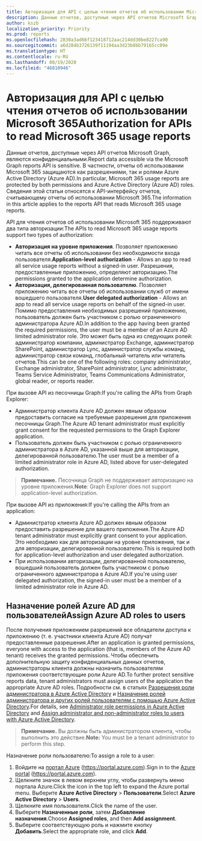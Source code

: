 ```yaml
---
title: Авторизация для API с целью чтения отчетов об использовании Microsoft 365
description: Данные отчетов, доступные через API отчетов Microsoft Graph, являются конфиденциальными и защищаются как разрешениями, так и ролями Azure Active Directory (Azure AD).
author: kszb
localization_priority: Priority
ms.prod: reports
ms.openlocfilehash: 2830a3ad66f123418712aac214dd30be8227ca90
ms.sourcegitcommit: a6d284b3726139f11194aa3d23b8bb79165cc09e
ms.translationtype: HT
ms.contentlocale: ru-RU
ms.lasthandoff: 08/19/2020
ms.locfileid: "46810946"
---
```

# <a name="authorization-for-apis-to-read-microsoft-365-usage-reports"></a><span data-ttu-id="82b55-103">Авторизация для API с целью чтения отчетов об использовании Microsoft 365</span><span class="sxs-lookup"><span data-stu-id="82b55-103">Authorization for APIs to read Microsoft 365 usage reports</span></span>

<span data-ttu-id="82b55-104">Данные отчетов, доступные через API отчетов Microsoft Graph, являются конфиденциальными.</span><span class="sxs-lookup"><span data-stu-id="82b55-104">Report data accessible via the Microsoft Graph reports API is sensitive.</span></span> <span data-ttu-id="82b55-105">В частности, отчеты об использовании Microsoft 365 защищаются как разрешениями, так и ролями Azure Active Directory (Azure AD).</span><span class="sxs-lookup"><span data-stu-id="82b55-105">In particular, Microsoft 365 usage reports are protected by both permissions and Azure Active Directory (Azure AD) roles.</span></span> <span data-ttu-id="82b55-106">Сведения этой статьи относятся к API-интерфейсу отчетов, считывающему отчеты об использовании Microsoft 365.</span><span class="sxs-lookup"><span data-stu-id="82b55-106">The information in this article applies to the reports API that reads Microsoft 365 usage reports.</span></span>

<span data-ttu-id="82b55-107">API для чтения отчетов об использовании Microsoft 365 поддерживают два типа авторизации:</span><span class="sxs-lookup"><span data-stu-id="82b55-107">The APIs to read Microsoft 365 usage reports support two types of authorization:</span></span>

- <span data-ttu-id="82b55-108">**Авторизация на уровне приложения**. Позволяет приложению читать все отчеты об использовании без необходимости входа пользователя.</span><span class="sxs-lookup"><span data-stu-id="82b55-108">**Application-level authorization** - Allows an app to read all service usage reports without a signed-in user.</span></span> <span data-ttu-id="82b55-109">Разрешения, предоставленные приложению, определяют авторизацию.</span><span class="sxs-lookup"><span data-stu-id="82b55-109">The permissions granted to the application determine authorization.</span></span>
- <span data-ttu-id="82b55-110">**Авторизация, делегированная пользователю**. Позволяет приложению читать все отчеты об использовании служб от имени вошедшего пользователя.</span><span class="sxs-lookup"><span data-stu-id="82b55-110">**User delegated authorization** - Allows an app to read all service usage reports on behalf of the signed-in user.</span></span> <span data-ttu-id="82b55-111">Помимо предоставления необходимых разрешений приложению, пользователь должен быть участником с ролью ограниченного администратора Azure AD.</span><span class="sxs-lookup"><span data-stu-id="82b55-111">In addition to the app having been granted the required permissions, the user must be a member of an Azure AD limited administrator role.</span></span> <span data-ttu-id="82b55-112">Это может быть одна из следующих ролей: администратор компании, администратор Exchange, администратор SharePoint, администратор Lync, администратор службы команд, администратор связи команд, глобальный читатель или читатель отчетов.</span><span class="sxs-lookup"><span data-stu-id="82b55-112">This can be one of the following roles: company administrator, Exchange administrator, SharePoint administrator, Lync administrator, Teams Service Administrator, Teams Communications Administrator, global reader, or reports reader.</span></span>

<span data-ttu-id="82b55-113">При вызове API из песочницы Graph:</span><span class="sxs-lookup"><span data-stu-id="82b55-113">If you're calling the APIs from Graph Explorer:</span></span>

- <span data-ttu-id="82b55-114">Администратор клиента Azure AD должен явным образом предоставить согласие на требуемые разрешения для приложения песочницы Graph.</span><span class="sxs-lookup"><span data-stu-id="82b55-114">The Azure AD tenant administrator must explicitly grant consent for the requested permissions to the Graph Explorer application.</span></span>
- <span data-ttu-id="82b55-115">Пользователь должен быть участником с ролью ограниченного администратора в Azure AD, указанной выше для авторизации, делегированной пользователю.</span><span class="sxs-lookup"><span data-stu-id="82b55-115">The user must be a member of a limited administrator role in Azure AD, listed above for user-delegated authorization.</span></span>

><span data-ttu-id="82b55-116">**Примечание.** Песочница Graph не поддерживает авторизацию на уровне приложения.</span><span class="sxs-lookup"><span data-stu-id="82b55-116">**Note**: Graph Explorer does not support application-level authorization.</span></span>

<span data-ttu-id="82b55-117">При вызове API из приложения:</span><span class="sxs-lookup"><span data-stu-id="82b55-117">If you're calling the APIs from an application:</span></span>

- <span data-ttu-id="82b55-118">Администратор клиента Azure AD должен явным образом предоставить разрешение для вашего приложения.</span><span class="sxs-lookup"><span data-stu-id="82b55-118">The Azure AD tenant administrator must explicitly grant consent to your application.</span></span> <span data-ttu-id="82b55-119">Это необходимо как для авторизации на уровне приложения, так и для авторизации, делегированной пользователю.</span><span class="sxs-lookup"><span data-stu-id="82b55-119">This is required both for application-level authorization and user delegated authorization.</span></span>
- <span data-ttu-id="82b55-120">При использовании авторизации, делегированной пользователю, вошедший пользователь должен быть участником с ролью ограниченного администратора в Azure AD.</span><span class="sxs-lookup"><span data-stu-id="82b55-120">If you're using user delegated authorization, the signed-in user must be a member of a limited administrator role in Azure AD.</span></span>

## <a name="assign-azure-ad-roles-to-users"></a><span data-ttu-id="82b55-121">Назначение ролей Azure AD для пользователей</span><span class="sxs-lookup"><span data-stu-id="82b55-121">Assign Azure AD roles to users</span></span>

<span data-ttu-id="82b55-122">После получения приложением разрешений все обладатели доступа к приложению (т. е. участники клиента Azure AD) получат предоставленные разрешения.</span><span class="sxs-lookup"><span data-stu-id="82b55-122">After an application is granted permissions, everyone with access to the application (that is, members of the Azure AD tenant) receives the granted permissions.</span></span> <span data-ttu-id="82b55-123">Чтобы обеспечить дополнительную защиту конфиденциальных данных отчетов, администраторы клиента должны назначить пользователям приложения соответствующие роли Azure AD.</span><span class="sxs-lookup"><span data-stu-id="82b55-123">To further protect sensitive reports data, tenant administrators must assign users of the application the appropriate Azure AD roles.</span></span> <span data-ttu-id="82b55-124">Подробности см. в статьях [Разрешения роли администратора в Azure Active Directory](https://docs.microsoft.com/azure/active-directory/active-directory-assign-admin-roles-azure-portal) и [Назначение ролей администратора и других ролей пользователям с помощью Azure Active Directory](https://docs.microsoft.com/azure/active-directory/active-directory-users-assign-role-azure-portal).</span><span class="sxs-lookup"><span data-stu-id="82b55-124">For details, see [Administrator role permissions in Azure Active Directory](https://docs.microsoft.com/azure/active-directory/active-directory-assign-admin-roles-azure-portal) and [Assign administrator and non-administrator roles to users with Azure Active Directory](https://docs.microsoft.com/azure/active-directory/active-directory-users-assign-role-azure-portal).</span></span>

><span data-ttu-id="82b55-125">**Примечание.** Вы должны быть администратором клиента, чтобы выполнить это действие.</span><span class="sxs-lookup"><span data-stu-id="82b55-125">**Note:** You must be a tenant administrator to perform this step.</span></span>

<span data-ttu-id="82b55-126">Назначение роли пользователю:</span><span class="sxs-lookup"><span data-stu-id="82b55-126">To assign a role to a user:</span></span>

1. <span data-ttu-id="82b55-127">Войдите на [портал Azure](https://portal.azure.com) (https://portal.azure.com).</span><span class="sxs-lookup"><span data-stu-id="82b55-127">Sign in to the [Azure portal](https://portal.azure.com) (https://portal.azure.com).</span></span>
2. <span data-ttu-id="82b55-128">Щелкните значок в левом верхнем углу, чтобы развернуть меню портала Azure.</span><span class="sxs-lookup"><span data-stu-id="82b55-128">Click the icon in the top left to expand the Azure portal menu.</span></span> <span data-ttu-id="82b55-129">Выберите **Azure Active Directory** > **Пользователи**.</span><span class="sxs-lookup"><span data-stu-id="82b55-129">Select **Azure Active Directory** > **Users**.</span></span>
3. <span data-ttu-id="82b55-130">Щелкните имя пользователя.</span><span class="sxs-lookup"><span data-stu-id="82b55-130">Click the name of the user.</span></span>
4. <span data-ttu-id="82b55-131">Выберите **Назначенные роли**, затем **Добавление назначения**.</span><span class="sxs-lookup"><span data-stu-id="82b55-131">Choose **Assigned roles**, and then **Add assignment**.</span></span>
5. <span data-ttu-id="82b55-132">Выберите соответствующую роль и нажмите кнопку **Добавить**.</span><span class="sxs-lookup"><span data-stu-id="82b55-132">Select the appropriate role, and click **Add**.</span></span>
